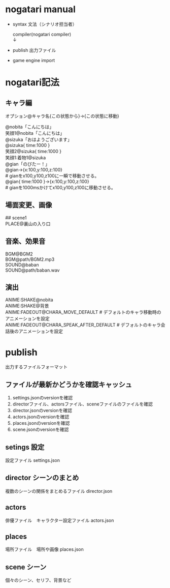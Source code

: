# nogatari manual

- syntax 文法（シナリオ担当者）  
  
  compiler(nogatari compiler)  
  ↓  
  
- publish 出力ファイル  
- game engine import   


# nogatari記法

## キャラ編
オプション@キャラ名{この状態から}->{この状態に移動}  

@nobita「こんにちは」  
笑顔1@nobita「こんにちは」  
@sizuka「おはようございます」  
@sizuka{ time:1000 }  
笑顔2@sizuka{ time:1000 }  
笑顔1:着物1@sizuka  
@gian「のびたー！」  
@gian->{x:100,y:100,z:100}  
\# gianをx100,y100,z100に一瞬で移動させる。  
@gian{ time:1000 }->{x:100,y:100,z:100}  
\# gianを1000msかけてx100,y100,z100に移動させる。  


## 場面変更、画像
\#\# scene1  
PLACE@裏山の入り口  

## 音楽、効果音

BGM@BGM2  
BGM@path/BGM2.mp3  
SOUND@baban  
SOUND@path/baban.wav  

## 演出

ANIME:SHAKE@nobita  
ANIME:SHAKE@背景  
ANIME:FADEOUT@CHARA_MOVE_DEFAULT  # デフォルトのキャラ移動時のアニメーションを設定  
ANIME:FADEOUT@CHARA_SPEAK_AFTER_DEFAULT  # デフォルトのキャラ会話後のアニメーションを設定  


# publish
出力するファイルフォーマット  
## ファイルが最新かどうかを確認キャッシュ
1. settings.jsonのversionを確認
1. directorファイル、actorsファイル、sceneファイルのファイルを確認
1. director.jsonのversionを確認 
1. actors.jsonのversionを確認 
1. places.jsonのversionを確認 
1. scene.jsonのversionを確認 

## setings 設定
設定ファイル
settings.json  

## director シーンのまとめ
複数のシーンの関係をまとめるファイル
director.json  

## actors
俳優ファイル　キャラクター設定ファイル
actors.json  

## places
場所ファイル　場所や画像
places.json  

## scene シーン
個々のシーン、セリフ、背景など

